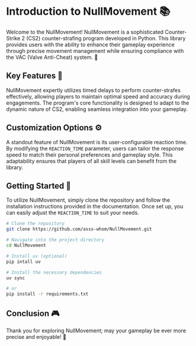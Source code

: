 # Introduction to NullMovement 📚

Welcome to the NullMovement! NullMovement is a sophisticated Counter-Strike 2 (CS2) counter-strafing program developed in Python. This library provides users with the ability to enhance their gameplay experience through precise movement management while ensuring compliance with the VAC (Valve Anti-Cheat) system. 🚀

## Key Features 🌟

NullMovement expertly utilizes timed delays to perform counter-strafes effectively, allowing players to maintain optimal speed and accuracy during engagements. The program's core functionality is designed to adapt to the dynamic nature of CS2, enabling seamless integration into your gameplay.

## Customization Options ⚙️

A standout feature of NullMovement is its user-configurable reaction time. By modifying the `REACTION_TIME` parameter, users can tailor the response speed to match their personal preferences and gameplay style. This adaptability ensures that players of all skill levels can benefit from the library.

## Getting Started 🚀

To utilize NullMovement, simply clone the repository and follow the installation instructions provided in the documentation. Once set up, you can easily adjust the `REACTION_TIME` to suit your needs. 

```bash
# Clone the repository
git clone https://github.com/asss-whom/NullMovement.git

# Navigate into the project directory
cd NullMovement

# Install uv (optional)
pip intall uv

# Install the necessary dependencies
uv sync

# or
pip install -r requirements.txt

```

## Conclusion 🎮

Thank you for exploring NullMovement; may your gameplay be ever more precise and enjoyable! 🎉

